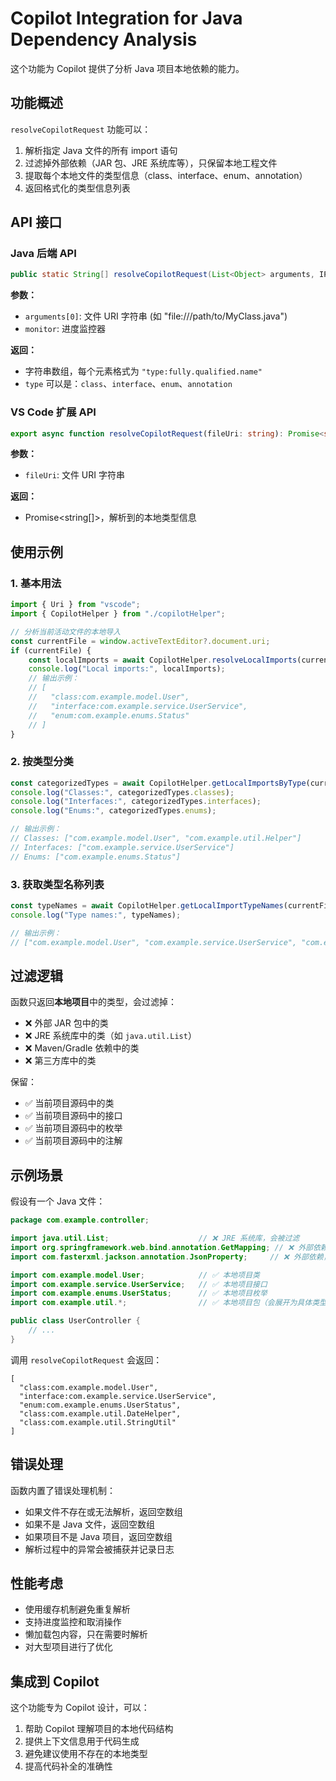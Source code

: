 # Copilot Integration for Java Dependency Analysis

这个功能为 Copilot 提供了分析 Java 项目本地依赖的能力。

## 功能概述

`resolveCopilotRequest` 功能可以：
1. 解析指定 Java 文件的所有 import 语句
2. 过滤掉外部依赖（JAR 包、JRE 系统库等），只保留本地工程文件
3. 提取每个本地文件的类型信息（class、interface、enum、annotation）
4. 返回格式化的类型信息列表

## API 接口

### Java 后端 API

```java
public static String[] resolveCopilotRequest(List<Object> arguments, IProgressMonitor monitor)
```

**参数：**
- `arguments[0]`: 文件 URI 字符串 (如 "file:///path/to/MyClass.java")
- `monitor`: 进度监控器

**返回：**
- 字符串数组，每个元素格式为 `"type:fully.qualified.name"`
- `type` 可以是：`class`、`interface`、`enum`、`annotation`

### VS Code 扩展 API

```typescript
export async function resolveCopilotRequest(fileUri: string): Promise<string[]>
```

**参数：**
- `fileUri`: 文件 URI 字符串

**返回：**
- Promise<string[]>，解析到的本地类型信息

## 使用示例

### 1. 基本用法

```typescript
import { Uri } from "vscode";
import { CopilotHelper } from "./copilotHelper";

// 分析当前活动文件的本地导入
const currentFile = window.activeTextEditor?.document.uri;
if (currentFile) {
    const localImports = await CopilotHelper.resolveLocalImports(currentFile);
    console.log("Local imports:", localImports);
    // 输出示例：
    // [
    //   "class:com.example.model.User",
    //   "interface:com.example.service.UserService",
    //   "enum:com.example.enums.Status"
    // ]
}
```

### 2. 按类型分类

```typescript
const categorizedTypes = await CopilotHelper.getLocalImportsByType(currentFile);
console.log("Classes:", categorizedTypes.classes);
console.log("Interfaces:", categorizedTypes.interfaces);
console.log("Enums:", categorizedTypes.enums);

// 输出示例：
// Classes: ["com.example.model.User", "com.example.util.Helper"]
// Interfaces: ["com.example.service.UserService"]
// Enums: ["com.example.enums.Status"]
```

### 3. 获取类型名称列表

```typescript
const typeNames = await CopilotHelper.getLocalImportTypeNames(currentFile);
console.log("Type names:", typeNames);

// 输出示例：
// ["com.example.model.User", "com.example.service.UserService", "com.example.enums.Status"]
```

## 过滤逻辑

函数只返回**本地项目**中的类型，会过滤掉：
- ❌ 外部 JAR 包中的类
- ❌ JRE 系统库中的类（如 `java.util.List`）
- ❌ Maven/Gradle 依赖中的类
- ❌ 第三方库中的类

保留：
- ✅ 当前项目源码中的类
- ✅ 当前项目源码中的接口
- ✅ 当前项目源码中的枚举
- ✅ 当前项目源码中的注解

## 示例场景

假设有一个 Java 文件：

```java
package com.example.controller;

import java.util.List;                    // ❌ JRE 系统库，会被过滤
import org.springframework.web.bind.annotation.GetMapping; // ❌ 外部依赖，会被过滤
import com.fasterxml.jackson.annotation.JsonProperty;     // ❌ 外部依赖，会被过滤

import com.example.model.User;            // ✅ 本地项目类
import com.example.service.UserService;   // ✅ 本地项目接口
import com.example.enums.UserStatus;      // ✅ 本地项目枚举
import com.example.util.*;                // ✅ 本地项目包（会展开为具体类型）

public class UserController {
    // ...
}
```

调用 `resolveCopilotRequest` 会返回：
```
[
  "class:com.example.model.User",
  "interface:com.example.service.UserService", 
  "enum:com.example.enums.UserStatus",
  "class:com.example.util.DateHelper",
  "class:com.example.util.StringUtil"
]
```

## 错误处理

函数内置了错误处理机制：
- 如果文件不存在或无法解析，返回空数组
- 如果不是 Java 文件，返回空数组
- 如果项目不是 Java 项目，返回空数组
- 解析过程中的异常会被捕获并记录日志

## 性能考虑

- 使用缓存机制避免重复解析
- 支持进度监控和取消操作
- 懒加载包内容，只在需要时解析
- 对大型项目进行了优化

## 集成到 Copilot

这个功能专为 Copilot 设计，可以：
1. 帮助 Copilot 理解项目的本地代码结构
2. 提供上下文信息用于代码生成
3. 避免建议使用不存在的本地类型
4. 提高代码补全的准确性
